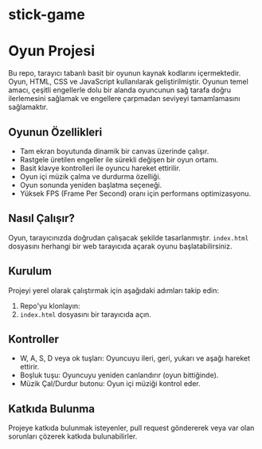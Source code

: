 # stick-game
# Oyun Projesi

Bu repo, tarayıcı tabanlı basit bir oyunun kaynak kodlarını içermektedir. Oyun, HTML, CSS ve JavaScript kullanılarak geliştirilmiştir. Oyunun temel amacı, çeşitli engellerle dolu bir alanda oyuncunun sağ tarafa doğru ilerlemesini sağlamak ve engellere çarpmadan seviyeyi tamamlamasını sağlamaktır.

## Oyunun Özellikleri

- Tam ekran boyutunda dinamik bir canvas üzerinde çalışır.
- Rastgele üretilen engeller ile sürekli değişen bir oyun ortamı.
- Basit klavye kontrolleri ile oyuncu hareket ettirilir.
- Oyun içi müzik çalma ve durdurma özelliği.
- Oyun sonunda yeniden başlatma seçeneği.
- Yüksek FPS (Frame Per Second) oranı için performans optimizasyonu.

## Nasıl Çalışır?

Oyun, tarayıcınızda doğrudan çalışacak şekilde tasarlanmıştır. `index.html` dosyasını herhangi bir web tarayıcıda açarak oyunu başlatabilirsiniz.

## Kurulum

Projeyi yerel olarak çalıştırmak için aşağıdaki adımları takip edin:

1. Repo'yu klonlayın:
2. `index.html` dosyasını bir tarayıcıda açın.

## Kontroller

- W, A, S, D veya ok tuşları: Oyuncuyu ileri, geri, yukarı ve aşağı hareket ettirir.
- Boşluk tuşu: Oyuncuyu yeniden canlandırır (oyun bittiğinde).
- Müzik Çal/Durdur butonu: Oyun içi müziği kontrol eder.

## Katkıda Bulunma

Projeye katkıda bulunmak isteyenler, pull request göndererek veya var olan sorunları çözerek katkıda bulunabilirler.

